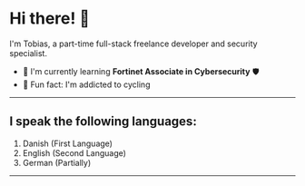 # Hi there! 👋

I'm Tobias, a part-time full-stack freelance developer and security specialist. 

- 🌱 I'm currently learning **Fortinet Associate in Cybersecurity** 🛡️
- 🚴 Fun fact: I'm addicted to cycling  

---

## I speak the following languages:
1. Danish (First Language)  
2. English (Second Language)
3. German (Partially)

---

